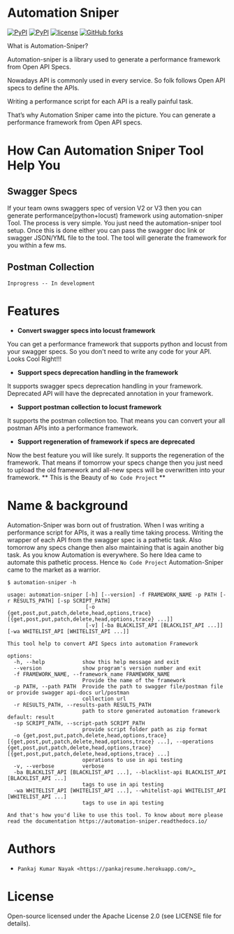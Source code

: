 # Automation Sniper

[![PyPI](https://img.shields.io/pypi/v/automation-sniper.svg)](https://pypi.org/project/automation-sniper/)
[![PyPI](https://img.shields.io/pypi/pyversions/automation-sniper.svg)](https://pypi.org/project/automation-sniper/)
[![license](https://img.shields.io/github/license/pankajnayak1994/automation_sniper)](https://github.com/pankajnayak1994/automation-sniper/blob/master/LICENSE)
[![GitHub forks](https://img.shields.io/github/forks/pankajnayak1994/automation_sniper)](https://github.com/pankajnayak1994/automation_sniper/graphs/contributors)


What is Automation-Sniper?


Automation-sniper is a library used to generate a performance framework from Open API Specs.

Nowadays API is commonly used in every service. So folk follows Open API specs to define the APIs.

Writing a performance script for each API is a really painful task.

That’s why Automation Sniper came into the picture. You can generate a performance framework from Open API specs.



How Can Automation Sniper Tool Help You
======================================

Swagger Specs
------------
If your team owns swaggers spec of version V2 or V3 then you can generate performance(python+locust) framework using automation-sniper Tool.
The process is very simple. You just need the automation-sniper tool setup. Once this is done either you can pass the swagger doc link or swagger
JSON/YML file to the tool. The tool will generate the framework for you within a few ms.

Postman Collection
------------------
```Inprogress -- In development```

Features
========


* **Convert swagger specs into locust framework**

 You can get a performance framework that supports python and locust from your swagger specs. So you don't need to write any code for your API. Looks Cool Right!!!

* **Support specs deprecation handling in the framework**

 It supports swagger specs deprecation handling in your framework. Deprecated API will have the deprecated annotation in your framework.

* **Support postman collection to locust framework**

 It supports the postman collection too. That means you can convert your all postman APIs into a performance framework.

* **Support regeneration of framework if specs are deprecated**

 Now the best feature you will like surely. It supports the regeneration of the framework. That means if tomorrow your specs change then you just need to upload the old framework and all-new specs will be overwritten into your framework.
** This is the Beauty of `No Code Project` **

Name & background
=================

Automation-Sniper was born out of frustration. When I was writing a performance script for APIs, it was a really time taking process. Writing the wrapper of each API from the swagger spec is a pathetic task. Also tomorrow any specs change then also maintaining that is again another big task. As you know Automation is everywhere. So here Idea came to automate this pathetic process. Hence `No Code Project` Automation-Sniper came to the market as a warrior.



```
$ automation-sniper -h

usage: automation-sniper [-h] [--version] -f FRAMEWORK_NAME -p PATH [-r RESULTS_PATH] [-sp SCRIPT_PATH]
                         [-o {get,post,put,patch,delete,head,options,trace} [{get,post,put,patch,delete,head,options,trace} ...]]
                         [-v] [-ba BLACKLIST_API [BLACKLIST_API ...]] [-wa WHITELIST_API [WHITELIST_API ...]]

This tool help to convert API Specs into automation Framework

options:
  -h, --help            show this help message and exit
  --version             show program's version number and exit
  -f FRAMEWORK_NAME, --framework_name FRAMEWORK_NAME
                        Provide the name of the framework
  -p PATH, --path PATH  Provide the path to swagger file/postman file or provide swagger api-docs url/postman
                        collection url
  -r RESULTS_PATH, --results-path RESULTS_PATH
                        path to store generated automation framework default: result
  -sp SCRIPT_PATH, --script-path SCRIPT_PATH
                        provide script folder path as zip format
  -o {get,post,put,patch,delete,head,options,trace} [{get,post,put,patch,delete,head,options,trace} ...], --operations {get,post,put,patch,delete,head,options,trace} [{get,post,put,patch,delete,head,options,trace} ...]
                        operations to use in api testing
  -v, --verbose         verbose
  -ba BLACKLIST_API [BLACKLIST_API ...], --blacklist-api BLACKLIST_API [BLACKLIST_API ...]
                        tags to use in api testing
  -wa WHITELIST_API [WHITELIST_API ...], --whitelist-api WHITELIST_API [WHITELIST_API ...]
                        tags to use in api testing

And that's how you'd like to use this tool. To know about more please read the documentation https://automation-sniper.readthedocs.io/
```

Authors
=======

- `Pankaj Kumar Nayak <https://pankajresume.herokuapp.com/>`_

License
=======

Open-source licensed under the Apache License 2.0 (see LICENSE file for details).
